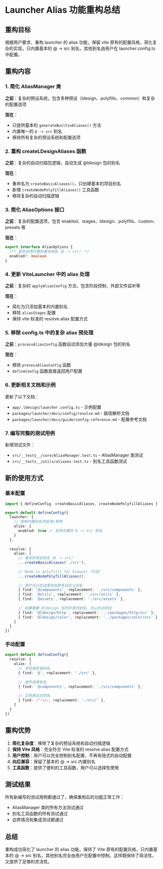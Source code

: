 # Launcher Alias 功能重构总结

## 重构目标

根据用户要求，重构 launcher 的 alias 功能，保留 vite 原有的配置风格，简化复杂的实现，只内置基本的 @ -> src 别名，其他别名由用户在 launcher.config.ts 中配置。

## 重构内容

### 1. 简化 AliasManager 类

**之前**：复杂的预设系统，包含多种预设（ldesign、polyfills、common）和复杂的配置选项

**现在**：
- 只提供基本的 `generateBuiltinAliases()` 方法
- 内置唯一的 `@ -> src` 别名
- 移除所有复杂的预设系统和配置选项

### 2. 重构 createLDesignAliases 函数

**之前**：复杂的自动扫描包逻辑，自动生成 @ldesign 包的别名

**现在**：
- 重命名为 `createBasicAliases()`，只创建基本的项目别名
- 新增 `createNodePolyfillAliases()` 工具函数
- 移除复杂的自动扫描逻辑

### 3. 简化 AliasOptions 接口

**之前**：复杂的配置选项，包含 enabled、stages、ldesign、polyfills、custom、presets 等

**现在**：
```typescript
export interface AliasOptions {
  /** 是否启用内置的基本别名（@ -> src） */
  enabled?: boolean
}
```

### 4. 更新 ViteLauncher 中的 alias 处理

**之前**：复杂的 `applyAliasConfig` 方法，包含阶段控制、外部文件监听等

**现在**：
- 简化为只添加基本的内置别名
- 移除 `aliasStages` 配置
- 保持 vite 标准的 resolve.alias 配置方式

### 5. 移除 config.ts 中的复杂 alias 预处理

**之前**：`processAliasConfig` 函数自动添加大量 @ldesign 包的别名

**现在**：
- 移除 `processAliasConfig` 函数
- `defineConfig` 函数直接返回用户配置

### 6. 更新相关文档和示例

更新了以下文档：
- `app/.ldesign/launcher.config.ts` - 示例配置
- `packages/launcher/docs/config/resolve.md` - 路径解析文档
- `packages/launcher/docs/guide/config-reference.md` - 配置参考文档

### 7. 编写完整的测试用例

新增测试文件：
- `src/__tests__/core/AliasManager.test.ts` - AliasManager 类测试
- `src/__tests__/utils/aliases.test.ts` - 别名工具函数测试

## 新的使用方式

### 基本配置

```typescript
import { defineConfig, createBasicAliases, createNodePolyfillAliases } from '@ldesign/launcher'

export default defineConfig({
  launcher: {
    // 控制内置别名的启用/禁用
    alias: {
      enabled: true // 启用内置的 @ -> src 别名
    }
  },
  
  resolve: {
    alias: [
      // 基本的项目别名（@ -> src）
      ...createBasicAliases('./src'),
      
      // Node.js polyfills for browser（可选）
      ...createNodePolyfillAliases(),
      
      // 用户可以在这里添加更多自定义别名
      { find: '@components', replacement: './src/components' },
      { find: '@utils', replacement: './src/utils' },
      { find: '@assets', replacement: './src/assets' },
      
      // 如果需要 @ldesign 包的开发时别名，可以手动添加
      { find: '@ldesign/http', replacement: '../packages/http/src' },
      { find: '@ldesign/color', replacement: '../packages/color/src' },
    ]
  }
})
```

### 手动配置

```typescript
export default defineConfig({
  resolve: {
    alias: [
      // 项目根目录别名
      { find: '@', replacement: './src' },
      
      // 组件目录别名
      { find: '@components', replacement: './src/components' },
      
      // 正则表达式别名
      { find: /^~\//, replacement: './src/' },
    ]
  }
})
```

## 重构优势

1. **简化复杂度**：移除了复杂的预设系统和自动扫描逻辑
2. **保持 Vite 风格**：完全符合 Vite 标准的 resolve.alias 配置方式
3. **用户控制**：用户可以完全控制别名配置，不再有隐式的自动配置
4. **向后兼容**：保留了基本的 @ -> src 内置别名
5. **工具函数**：提供了便利的工具函数，用户可以选择性使用

## 测试结果

所有新编写的测试用例都通过了，确保重构后的功能正常工作：
- AliasManager 类的所有方法测试通过
- 别名工具函数的所有测试通过
- 边界情况和集成测试都通过

## 总结

重构成功简化了 launcher 的 alias 功能，保持了 Vite 原有的配置风格，只内置基本的 @ -> src 别名，其他别名完全由用户在配置中控制。这样既保持了简洁性，又提供了足够的灵活性。
